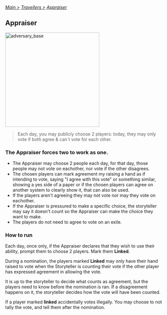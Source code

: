 [*Main >*](https://github.com/PowerofMoll/Mining-Timing---A-fancreation-to-Blood-on-the-Clocktower/blob/main/README.md)
[_Travellers >_](https://github.com/PowerofMoll/Mining-Timing---A-fancreation-to-Blood-on-the-Clocktower/blob/main/Travellers/README.md)
[_Appraiser_](https://github.com/PowerofMoll/Mining-Timing---A-fancreation-to-Blood-on-the-Clocktower/blob/main/Travellers/Appraiser/README.md)

## Appraiser

<img src="https://github.com/user-attachments/assets/c00023da-c495-47eb-a3a2-129e175c658f" alt="adversary_base" width="300" height="300">

> Each day, you may publicly choose 2 players: today, they may only vote if both agree & can`t vote for each other.

### The Appraiser forces two to work as one.
- The Appraiser may choose 2 people each day, for that day, those people may not vote on eachother, nor vote if the other disagrees.
- The chosen players can mark agreement my raising a hand as if intending to vote, saying "I agree with this vote" or something similar, showing a yes side of a paper or if the chosen players can agree on another system to clearly show it, that can also be used.
- If the players aren't agreeing they may not vote nor may they vote on eachother.
- If the Appraiser is pressured to make a specific choice, the storyteller may say it doesn't count so the Appraiser can make the choice they want to make.
- The players do not need to agree to vote on an exile.

### How to run
Each day, once only, if the Appraiser declares that they wish to use their ability, prompt them to choose 2 players. Mark them **Linked**.

During a nomination, the players marked **Linked** may only have their hand raised to vote when the Storyteller is counting their vote if the other player has expressed agreement in allowing the vote.

It is up to the storyteller to decide what counts as agreement, but the players need to know before the nomination is ran. If a disagreement happens on it, the storyteller decides how the vote will have been counted.

If a player marked **linked** accidentally votes illegally. You may choose to not tally the vote, and tell them after the nomination.
